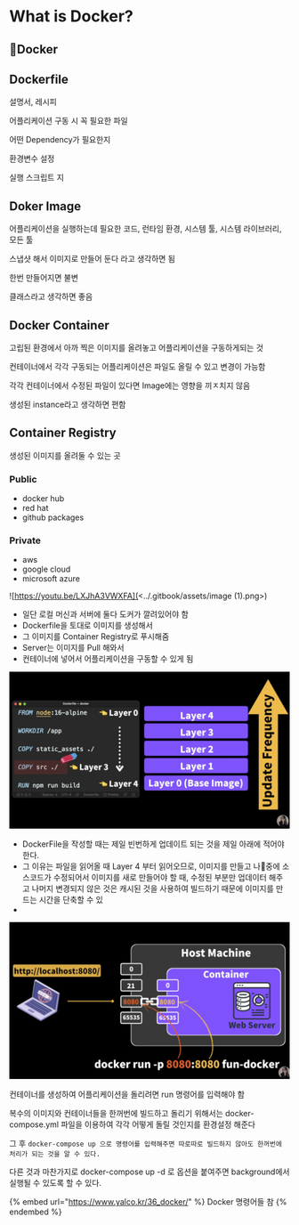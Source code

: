 # What is Docker?

## Docker

## Dockerfile

설명서, 레시피

어플리케이션 구동 시 꼭 필요한 파일

어떤 Dependency가 필요한지

환경변수 설정

실행 스크립트 지

## Doker Image

어플리케이션을 실행하는데 필요한 코드, 런타임 환경, 시스템 툴, 시스템 라이브러리, 모든 툴&#x20;

스냅샷 해서 이미지로 만들어 둔다 라고 생각하면 됨

한번 만들어지면 불변

클래스라고 생각하면 좋음&#x20;

## Docker Container

고립된 환경에서 아까 찍은 이미지를 올려놓고 어플리케이션을 구동하게되는 것

컨테이너에서 각각 구동되는 어플리케이션은 파일도 올릴 수 있고 변경이 가능함

각각 컨테이너에서 수정된 파일이 있다면 Image에는 영향을 끼ㅈ치지 않음

생성된 instance라고 생각하면 편함



## Container Registry

생성된 이미지를 올려둘 수 있는 곳

### Public

* docker hub
* red hat
* github packages

### Private

* aws
* google cloud
* microsoft azure

&#x20;

![https://youtu.be/LXJhA3VWXFA](<../.gitbook/assets/image (1).png>)

* 일단 로컬 머신과 서버에 둘다 도커가 깔려있어야 함
* Dockerfile을 토대로 이미지를 생성해서
* 그 이미지를 Container Registry로 푸시해줌
* Server는 이미지를 Pull 해와서&#x20;
* 컨테이너에 넣어서 어플리케이션을 구동할 수 있게 됨

![](../.gitbook/assets/image.png)

* DockerFile을 작성할 때는 제일 빈번하게 업데이트 되는 것을 제일 아래에 적어야 한다.
* 그 이유는 파일을 읽어올 때 Layer 4 부터 읽어오므로, 이미지를 만들고 나중에 소스코드가 수정되어서 이미지를 새로 만들어야 할 때, 수정된 부분만 업데이터 해주고 나머지 변경되지 않은 것은 캐시된 것을 사용하여 빌드하기 때문에 이미지를 만드는 시간을 단축할 수 있
*

![](<../.gitbook/assets/image (2).png>)

컨테이너를 생성하여 어플리케이션을 돌리려면 run 명령어를 입력해야 함

복수의 이미지와 컨테이너들을 한꺼번에 빌드하고 돌리기 위해서는 docker-compose.yml 파일을 이용하여 각각 어떻게 돌릴 것인지를 환경설정 해준다

그 후 `docker-compose up 으로 명령어를 입력해주면 따로따로 빌드하지 않아도 한꺼번에 처리가 되는 것을 알 수 있다.`

다른 것과 마찬가지로 docker-compose up -d 로 옵션을 붙여주면 background에서 실행될 수 있도록 할 수 있다.

{% embed url="https://www.yalco.kr/36_docker/" %}
Docker 명령어들 참
{% endembed %}

